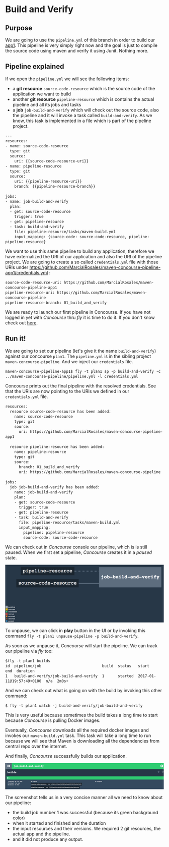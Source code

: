 # Build and Verify

## Purpose
We are going to use the `pipeline.yml` of this branch in order to build our [app1](https://github.com/MarcialRosales/maven-concourse-pipeline-app1). This pipeline is very simply right now and the goal
is just to compile the source code using maven and verify it using Junit. Nothing more.

## Pipeline explained
If we open the `pipeline.yml` we will see the following items:
- a **git resource** `source-code-resource` which is the source code of the application we want to build
- another **git resource** `pipeline-resource` which is contains the actual pipeline and all its jobs and tasks
- a **job** `job-build-and-verify` which will check out the source code, also the pipeline and it will invoke a task
called `build-and-verify`. As we know, this task is implemented in a file which is part of the pipeline project.

```
---
resources:
- name: source-code-resource
  type: git
  source:
    uri: {{source-code-resource-uri}}
- name: pipeline-resource
  type: git
  source:
    uri: {{pipeline-resource-uri}}
    branch: {{pipeline-resource-branch}}

jobs:
- name: job-build-and-verify
  plan:
  - get: source-code-resource
    trigger: true
  - get: pipeline-resource
  - task: build-and-verify
    file: pipeline-resource/tasks/maven-build.yml
    input_mapping: {source-code: source-code-resource, pipeline: pipeline-resource}
```

We want to use this same pipeline to build any application, therefore we have externalized the URI of our application
 and also the URI of the pipeline project. We are going to create a so called `credentials.yml` file with those URIs under https://github.com/MarcialRosales/maven-concourse-pipeline-app1/credentials.yml :

```
source-code-resource-uri: https://github.com/MarcialRosales/maven-concourse-pipeline-app1
pipeline-resource-uri: https://github.com/MarcialRosales/maven-concourse-pipeline
pipeline-resource-branch: 01_build_and_verify
```

We are ready to launch our first pipeline in Concourse. If you have not logged in yet with *Concourse* thru *fly* it is time to do it. If you don't know check out [here](https://github.com/MarcialRosales/maven-concourse-pipeline#00---set-up-concourse).

## Run it!

We are going to set our pipeline (let's give it the name `build-and-verify`) against our concourse `plan1`. The `pipeline.yml` is in the sibling project `maven-concourse-pipeline`. And we inject our `credentials` file.
```
maven-concourse-pipeline-app1$ fly -t plan1 sp -p build-and-verify -c ../maven-concourse-pipeline/pipeline.yml -l credentials.yml
```
Concourse prints out the final pipeline with the resolved credentials. See that the URIs are now pointing to the URIs we defined in our `credentials.yml` file.

```
resources:
  resource source-code-resource has been added:
    name: source-code-resource
    type: git
    source:
      uri: https://github.com/MarcialRosales/maven-concourse-pipeline-app1

  resource pipeline-resource has been added:
    name: pipeline-resource
    type: git
    source:
      branch: 01_build_and_verify
      uri: https://github.com/MarcialRosales/maven-concourse-pipeline

jobs:
  job job-build-and-verify has been added:
    name: job-build-and-verify
    plan:
    - get: source-code-resource
      trigger: true
    - get: pipeline-resource
    - task: build-and-verify
      file: pipeline-resource/tasks/maven-build.yml
      input_mapping:
        pipeline: pipeline-resource
        source-code: source-code-resource
```

We can check out in *Concourse* console our pipeline, which is is still paused. When we first set a pipeline, *Concourse* creates it in a *paused* state.

![Pipeline](pipeline1.png)

To unpause, we can click in **play** button in the UI or by invoking this command `fly -t plan1 unpause-pipeline -p build-and-verify`.

As soon as we unpause it, *Concourse* will start the pipeline. We can track our pipeline via *fly* too:
```
$fly -t plan1 builds
id  pipeline/job                           build  status   start                     end  duration
1   build-and-verify/job-build-and-verify  1      started  2017-01-11@19:57:49+0100  n/a  2m0s+
```
And we can check out what is going on with the build by invoking this other command:
```
$ fly -t plan1 watch -j build-and-verify/job-build-and-verify
```
This is very useful because sometimes the build takes a long time to start because *Concourse* is pulling Docker images.

Eventually, *Concourse* downloads all the required docker images and invokes our `maven-build.yml` task. This task will take a long time to run because we will see that Maven is downloading all the dependencies from central repo over the internet.

And finally, *Concourse* successfully builds our application.

![Successful job](pipeline2.png)

The screenshot tells us in a very concise manner all we need to know about our pipeline:
- the build job number **1** was successful (because its green background color)
- when it started and finished and the duration
- the input resources and their versions. We required 2 git resources, the actual app and the pipeline.
- and it did not produce any output.
